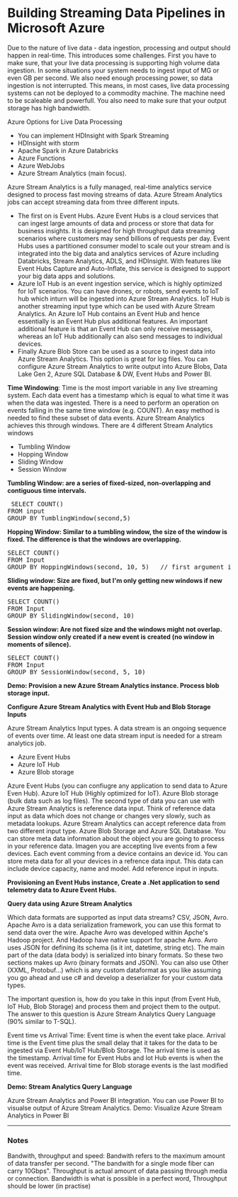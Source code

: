 <h1> Building Streaming Data Pipelines in Microsoft Azure </h1>


<p> Due to the nature of live data - data ingestion, processing and output should happen in real-time. This introduces some challenges. First you have to make sure, that your live data processing is supporting
high volume data ingestion. In some situations your system needs to ingest input of MG or even GB per second. We 
also need enough processing power, so data ingestion is not interrupted. This means, in most cases, live data
processing systems can not be deployed to a commodity machine. The machine need to be scaleable and powerfull. You
also need to make sure that your output storage has high bandwidth. </p>

<p> Azure Options for Live Data Processing </p>
<ul> 
  <li> You can implement HDInsight with Spark Streaming </li>
  <li> HDInsight with storm </li>
  <li> Apache Spark in Azure Databricks </li>
  <li> Azure Functions </li>
  <li> Azure WebJobs </li>
  <li> Azure Stream Analytics (main focus). </li> 
</ul>

<p> Azure Stream Analytics is a fully managed, real-time analytics service designed to process fast moving streams
of data. Azure Stream Analytics jobs can accept streaming data from three different inputs. <ul>
  <li>The first on is Event Hubs.  Azure Event Hubs is a cloud services that can ingest large amounts of data and process or store that data for business insights.  
    It is designed for high throughput data streaming scenarios where customers may send billions of requests per day. Event Hubs uses a partitioned consumer model to scale out your stream and is integrated into the big data and analytics services of Azure including Databricks, Stream Analytics, ADLS, and HDInsight. With features like Event Hubs Capture and Auto-Inflate, this service is designed to support your big data apps and solutions.</li>
  <li>  Azure IoT Hub is an event ingestion service, which is highly optimized for IoT scenarios.
You can have drones, or robots, send events to IoT hub which inturn will be ingested into Azure Stream Analytics. IoT Hub is another streaming input type which can be used with Azure Stream Analytics. An Azure IoT Hub contains an Event Hub and hence essentially is an Event Hub plus additional features. An important additional feature is that an Event Hub can only receive messages, whereas an IoT Hub additionally can also send messages to individual devices. 
  </li>
<li> Finally Azure Blob Store can be used as a source to ingest data into Azure Stream Analytics. This option is great
for log files. You can configure Azure Stream Analytics to write output into Azure Blobs, Data Lake Gen 2, Azure SQL
  Database & DW, Event Hubs and Power BI. </li>
  </ul>


<p> <b>Time Windowing</b>: Time is the most import variable in any live streaming system. Each data event has a timestamp
which is equal to what time it was when the data was ingested. There is a need to perform an operation on events 
falling in the same time window (e.g. COUNT). An easy method is needed to find these subset of data events.
Azure Stream Analytics achieves this through windows. There are 4 different Stream Analytics windows </p>
<ul>
  <li>Tumbling Window </li>
  <li> Hopping Window </li>
  <li>Sliding Window </li>
  <li>Session Window </li>
</ul>

<b> Tumbling Window: are a series of fixed-sized, non-overlapping and contiguous time intervals. </b>

<pre> SELECT COUNT()
FROM input
GROUP BY TumblingWindow(second,5) 
</pre>

<b> Hopping Window: Similar to a tumbling window, the size of the window is fixed. The difference is that the
windows are overlapping. </b>

<pre>
SELECT COUNT()
FROM Input
GROUP BY HoppingWindows(second, 10, 5)   // first argument is unit of time, second is the size of the window, the third is the hopping size (overlaps by 5 seconds)
</pre>

<b> Sliding window: Size are fixed, but I'm only getting new windows if new events are happening. </b>
<pre>
SELECT COUNT()
FROM Input
GROUP BY SlidingWindow(second, 10)
</pre>


<b> Session window: Are not fixed size and the windows might not overlap. Session window only created if a new event is created (no window in moments of silence). </b>
<pre>
SELECT COUNT()
FROM Input
GROUP BY SessionWindow(second, 5, 10)
</pre>

<b> Demo: Provision a new Azure Stream Analytics instance. Process blob storage input. </b>

<b> Configure Azure Stream Analytics with Event Hub and Blob Storage Inputs </b>

<p> Azure Stream Analytics Input types. A data stream is an ongoing sequence of events over time. At least one data stream input is needed for a stream analytics job.
<ul>
  <li> Azure Event Hubs </li>
  <li> Azure IoT Hub </li>
  <li> Azure Blob storage </li>
 </ul>
 
<p> Azure Event Hubs (you can confiugre any application to send data to Azure Even Hub). Azure IoT Hub (Highly optimized for IoT).
Azure Blob storage (bulk data such as log files). The second type of data you can use with Azure Stream Analytics is reference data input. Think of reference data input as data which does not
change or changes very slowly, such as metadata lookups. Azure Stream Analytics can accept reference data from two different input type. Azure Blob Storage and Azure SQL Database. You can store
meta data information about the object you are going to process in your reference data. Imagen you are accepting live events from a few devices. Each event comming from a device contains an device id. 
You can store meta data for all your devices in a refrence data input. This data can include device capacity, name and model. Add reference input in inputs. </p>

<b> Provisioning an Event Hubs instance, Create a .Net application to send telemetry data to Azure Event Hubs. </b>


<b> Query data using Azure Stream Analytics </b>

<p> Which data formats are supported as input data streams? CSV, JSON, Avro. Apache Avro is a data serialization framework, you can use this format to send data over the wire. Apache Avro was developed
within Apche's Hadoop project. And Hadoop have native support for apache Avro. Avro uses JSON for defining its schema (is it int, datetime, string etc). The main part of the data (data body) is
serialized into binary formats. So these two sections makes up Avro (binary formats and JSON). You can also use Other (XXML, Protobuf...) which is any custom dataformat as you like assuming you go
ahead and use c# and develop a deserializer for your custom data types. </p>

<p> The important question is, how do you take in this input (from Event Hub, IoT Hub, Blob Storage) and process them and project them to the output. The answer to this question is 
Azure Stream Analytics Query Language (90% similar to T-SQL). </p>

<p> Event time vs Arrival Time: Event time is when the event take place. Arrival time is the Event time plus the small delay that it takes for the data to be ingested via Event Hub/IoT Hub/Blob Storage. The arrival time
is used as the timestamp. Arrival time for Event Hubs and Iot Hub events is when the event was received. Arrival time for Blob storage events is the last modified time. </p> 

<b> Demo: Stream Analytics Query Language </b>

<p> Azure Stream Analytics and Power BI integration. You can use Power BI to visualse output of Azure Stream Analytics. Demo: Visualize Azure Stream Analytics in Power BI </p>




---

<h3> Notes </h3>

<p> Bandwith, throughput and speed: Bandwith refers to the maximum amount of data transfer per second. "The bandwith
for a single mode fiber can carry 10Gbps". Throughput is actual amount of data passing through media or connection.
Bandwidth is what is possible in a perfect word, Throughput should be lower (in practise)
